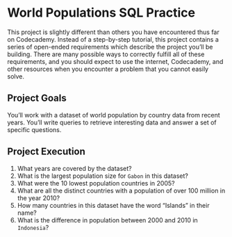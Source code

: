 # World Populations SQL Practice

This project is slightly different than others you have encountered thus far on Codecademy. Instead of a step-by-step tutorial, this project contains a series of open-ended requirements which describe the project you’ll be building. There are many possible ways to correctly fulfill all of these requirements, and you should expect to use the internet, Codecademy, and other resources when you encounter a problem that you cannot easily solve.

## Project Goals
You’ll work with a dataset of world population by country data from recent years. You’ll write queries to retrieve interesting data and answer a set of specific questions.

## Project Execution

 1. What years are covered by the dataset?
 2. What is the largest population size for `Gabon` in this dataset?
 3. What were the 10 lowest population countries in 2005?
 4. What are all the distinct countries with a population of over 100 million in the year 2010?
 5.  How many countries in this dataset have the word “Islands” in their name?
 6. What is the difference in population between 2000 and 2010 in `Indonesia`?

